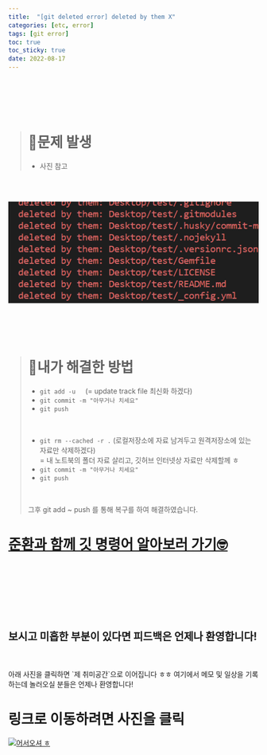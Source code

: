 ```yaml
---
title:  "[git deleted error] deleted by them X"
categories: [etc, error] 
tags: [git error]
toc: true
toc_sticky: true
date: 2022-08-17
---
```


<br>
<br>
<br>
<br>

> # 🚨문제 발생
> * 사진 참고

<br>
<br>

![Desktop View](/assets/img/git-error/deleted/1.PNG)

<br>
<br>
<br>

> # 🔑내가 해결한 방법 
> * `git add -u`  &nbsp;&nbsp;&nbsp;  (= update track file 최신화 하겠다)
> * `git commit -m "아무거나 치세요"`
> * `git push`
>
><br>
>
> * `git rm --cached -r .`    (로컬저장소에 자료 남겨두고 원격저장소에 있는 자료만 삭제하겠다)\
> = 내 노트북의 폴더 자료 살리고, 깃허브 인터넷상 자료만 삭제할께 ㅎ
> * `git commit -m "아무거나 치세요"`
> * `git push`
> 
> <br>
> 
>  그후 git add ~ push 를 통해 복구를 하여 해결하였습니다.

# [준환과 함께 깃 명령어 알아보러 가기🤓](https://joonhwan2.github.io/posts/git-add/)

<br>
<br>
<br>
<br>
<br>
<br>

## 보시고 미흡한 부분이 있다면 피드백은 언제나 환영합니다!

<br>
<br>
아래 사진을 클릭하면 `제 취미공간`으로 이어집니다 ㅎㅎ 여기에서 메모 및 일상을 기록하는데 놀러오실 분들은 언제나 환영합니다!

<br>

# 링크로 이동하려면 사진을 클릭

[![어서오셔 ㅎ](https://encrypted-tbn0.gstatic.com/images?q=tbn:ANd9GcQk-zPB4TCuWRNJVIF0aWgniDPNJgUTdXmILg&usqp=CAU)](https://discord.gg/zkzk5xtm)